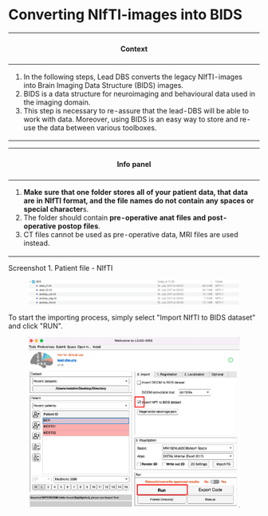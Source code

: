 # Converting NIfTI-images into BIDS

| <h4 id="_toc95749082">Context</h4>                                                                                                                                                                                                                                                                                                                                                                                                |
| --------------------------------------------------------------------------------------------------------------------------------------------------------------------------------------------------------------------------------------------------------------------------------------------------------------------------------------------------------------------------------------------------------------------------------- |
| <ol><li>In the following steps, Lead DBS converts the legacy NIfTI-images into Brain Imaging Data Structure (BIDS) images.</li><li>BIDS is a data structure for neuroimaging and behavioural data used in the imaging domain.</li><li>This step is necessary to re-assure that the lead-DBS will be able to work with data. Moreover, using BIDS is an easy way to store and re-use the data between various toolboxes.</li></ol> |

| <h4 id="_toc95749083">Info panel</h4>                                                                                                                                                                                                                                                                                                                                                            |
| ------------------------------------------------------------------------------------------------------------------------------------------------------------------------------------------------------------------------------------------------------------------------------------------------------------------------------------------------------------------------------------------------ |
| <ol><li><strong>Make sure that one folder stores all of your patient data, that data are in NIfTI format, and the file names do not contain any spaces or special character</strong>s.</li><li>The folder should contain <strong>pre-operative anat files and post-operative postop files</strong>.</li><li>CT files cannot be used as pre-operative data, MRI files are used instead.</li></ol> |

Screenshot 1. Patient file - NIfTI

<figure><img src="../../.gitbook/assets/patientfolder.png" alt=""><figcaption></figcaption></figure>

To start the importing process, simply select "Import NIfTI to BIDS dataset" and click "RUN".

<figure><img src="../../.gitbook/assets/import.png" alt=""><figcaption></figcaption></figure>

#### &#x20;<a href="#_toc95749084" id="_toc95749084"></a>
